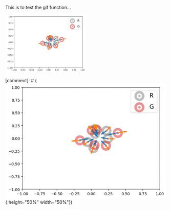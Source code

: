 This is to test the gif function...

<img src="../Figures/0_mmd_d_att.gif" alt="alt text" width="50%" height="50%">

[comment]: # (![](../Figures/0_mmd_d_att.gif){:height="50%" width="50%"})

